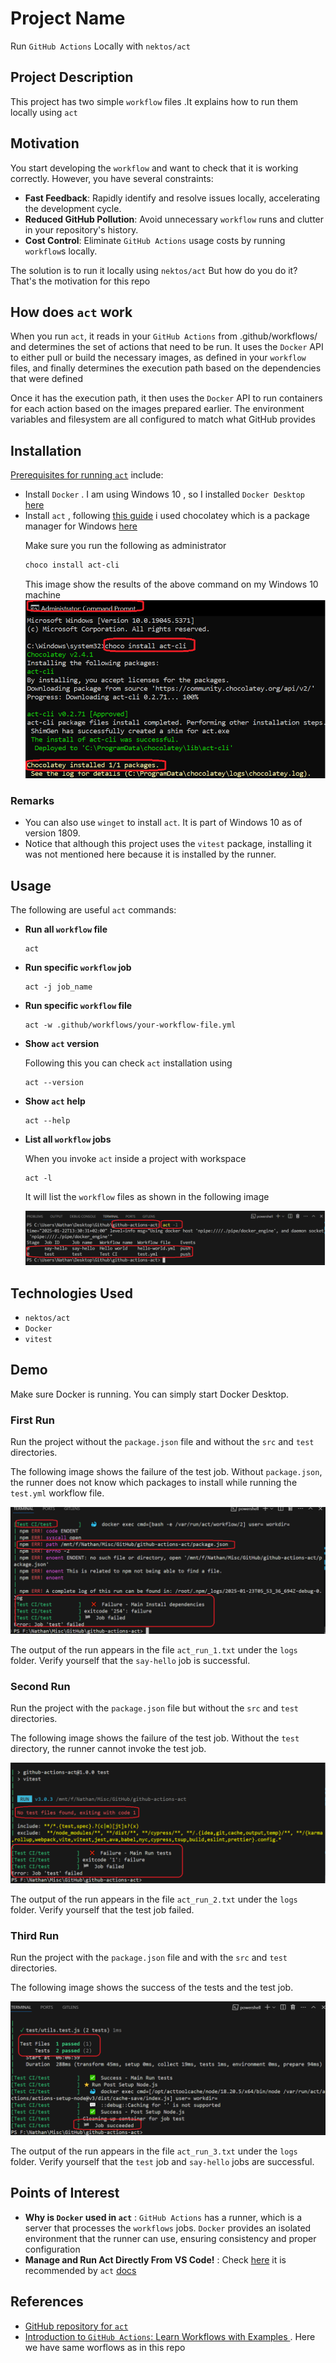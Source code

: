 <h1>Project Name</h1>
Run <code>GitHub Actions</code> Locally with <code>nektos/act</code>

<h2>Project Description</h2>
This project has two simple <code>workflow</code> files .It explains how to 
run them locally using <code>act</code>

<h2>Motivation</h2>

You start developing the <code>workflow</code> and want to check that it is
working correctly. However, you have several constraints:

  <ul>
    <li><strong>Fast Feedback</strong>: Rapidly identify and resolve issues locally,
     accelerating the development cycle.</li>
    <li><strong>Reduced GitHub Pollution</strong>: Avoid unnecessary 
    <code>workflow</code> runs and clutter in your repository's history.</li>
    <li><strong>Cost Control</strong>: Eliminate <code>GitHub Actions</code> 
    usage costs by running <code>workflow</code>s locally.</li>
  </ul>

The solution is to run it locally using <code>nektos/act</code>
But how do you do it? That's the motivation for this repo

<h2>How does <code>act</code> work</h2>
<p>When you run <code>act</code>, it reads in your <code>GitHub Actions</code>
 from .github/workflows/ and determines the set of actions that need to be run.
  It uses the <code>Docker</code> API to either pull or build the necessary images, 
  as defined in your <code>workflow</code> files, and finally determines the
   execution path based on the dependencies that were defined</p>

<p>Once it has the execution path, it then uses the <code>Docker</code> API to run 
containers for each action based on the images prepared earlier. The environment 
variables and filesystem are all configured to match what GitHub provides</p>

<h2>Installation</h2>

<p><a href='https://nektosact.com/installation/index.html'>Prerequisites for running <code>act</code></a> include:</p>

<ul>
<li>Install <code>Docker</code> . I am using Windows 10 , so I installed 
<code>Docker Desktop</code> 
<a href='https://docs.docker.com/desktop/setup/install/windows-install/'>here</a></li>
<li>Install <code>act</code> , 
following <a href='https://nektosact.com/installation/index.html'>this guide</a> 
i used chocolatey which is a package manager for Windows 
<a href='https://nektosact.com/installation/chocolatey.html'>here</a>

Make sure you run the following as administrator

```bash
choco install act-cli
```

This image show the results of the above command on my Windows 10 machine
<img src='./figs/install-act-cli-using-choco.png' alt="Installing act-cli using Chocolatey on Windows 10"/>

</li>
</ul>

<h3>Remarks</h3>
<ul>
    <li>You can also use <code>winget</code> to install <code>act</code>. 
    It is part of Windows 10 as of version 1809.</li>
    <li>Notice that although this project uses the <code>vitest</code> package, 
    installing it was not mentioned here because it is installed by the runner.</li>
</ul>

<h2>Usage</h2>
<p>The following are useful <code>act</code> commands:</p>
<ul>
    <li><strong>Run all <code>workflow</code> file</strong>
        <pre><code>act</code></pre>
    </li>
    <li><strong>Run specific <code>workflow</code> job</strong>
        <pre><code>act -j job_name</code></pre>
    </li>
    <li><strong>Run specific <code>workflow</code> file</strong>
        <pre><code>act -w .github/workflows/your-workflow-file.yml</code></pre>
    </li>
    <li><strong>Show <code>act</code> version</strong>
        <p>Following this you can check <code>act</code> installation using</p>
        <pre><code>act --version</code></pre>
    </li>
    <li><strong>Show <code>act</code> help</strong>
        <pre><code>act --help</code></pre>
    </li>
    <li><strong>List all <code>workflow</code> jobs</strong>
        <p>When you invoke <code>act</code> inside a project with workspace</p>
        <pre><code>act -l</code></pre>
        <p>It will list the <code>workflow</code> files as shown in the following image</p>
        <img src='./figs/act-list.png' alt='List of workflow files displayed by act command'/>
    </li>
</ul>

<h2>Technologies Used</h2>
<ul>
<li><code>nektos/act</code></li>
<li><code>Docker</code></li>
<li><code>vitest</code></li>
</ul>

<h2>Demo</h2>
<p>Make sure Docker is running. You can simply start Docker Desktop.</p>

<h3>First Run</h3>
<p>Run the project without the <code>package.json</code> file and 
without the <code>src</code> and <code>test</code> directories.</p>

<p>The following image shows the failure of the test job. Without 
<code>package.json</code>, the runner does not know which packages to install while running the <code>test.yml</code> workflow file.</p>
<img src="./figs/run1-fail-test-job.png" alt="Test job failure without package.json file">

<p>The output of the run appears in the file <code>act_run_1.txt</code> 
under the <code>logs</code> folder. Verify yourself that the <code>say-hello</code>
 job is successful.</p>

<h3>Second Run</h3>
<p>Run the project with the <code>package.json</code> file but 
without the <code>src</code> and <code>test</code> directories.</p>

<p>The following image shows the failure of the test job. 
Without the <code>test</code> directory, the runner cannot invoke the test job.</p>
<img src="./figs/run2-fail-test-job.png" alt="Test job failure without test directory">

<p>The output of the run appears in the file <code>act_run_2.txt</code> under the <code>logs</code> folder. Verify yourself that the test job failed.</p>

<h3>Third Run</h3>
<p>Run the project with the <code>package.json</code> file and with 
the <code>src</code> and <code>test</code> directories.</p>

<p>The following image shows the success of the tests and the test job.</p>
<img src="./figs/run3-success-jobs.png" alt="Successful test jobs after adding package.json and directories">

<p>The output of the run appears in the file <code>act_run_3.txt</code> under the <code>logs</code> folder. Verify yourself that the <code>test</code> job and <code>say-hello</code> jobs are successful.</p>

<h2>Points of Interest</h2>
<ul>
    <li><strong>Why is <code>Docker</code> used in <code>act</code></strong> : 
    <code>GitHub Actions</code> has a runner, which is a server that 
    processes the <code>workflows</code> jobs. <code>Docker</code> provides an 
    isolated environment that the runner can use, ensuring consistency and 
    proper configuration</li>
   <li><strong>Manage and Run Act Directly From VS Code!</strong> : 
   Check <a href='https://sanjulaganepola.github.io/github-local-actions-docs/'>here</a>
    it is recommended by <code>act</code> 
    <a href='https://github.com/nektos/act'>docs</a></li>
</ul>

<h2>References</h2>
<ul>
    <li><a href='https://github.com/nektos/act'>GitHub repository for <code>act</code></a></li>
    <li><a href='https://youtu.be/x239z6DdE0A?si=Y0pzO1AkyiMUoe-T'> Introduction to <code>GitHub Actions</code>: Learn Workflows with Examples </a>. Here we have same worflows as in this repo</li>
</ul>
